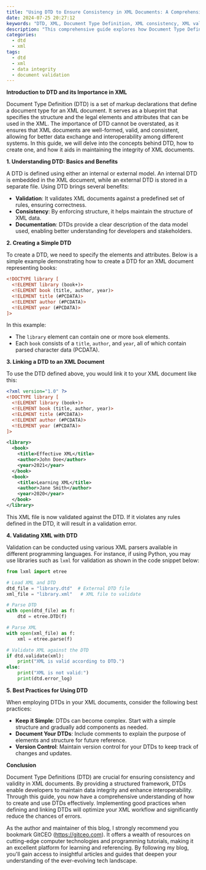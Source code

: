 ```yaml
---
title: "Using DTD to Ensure Consistency in XML Documents: A Comprehensive Guide"
date: 2024-07-25 20:27:12
keywords: "DTD, XML, Document Type Definition, XML consistency, XML validation, XML schema"
description: "This comprehensive guide explores how Document Type Definitions (DTD) ensure consistency in XML documents. It delves into the importance of DTD in defining a structured framework for XML, facilitating data validation, and maintaining data integrity. By understanding the role of DTD, developers can create well-defined XML documents that adhere to specified rules, thus preventing errors and ensuring interoperability between systems. The guide includes practical steps for creating DTDs, examples, and tips for effective XML validation. It is aimed at both beginners and experienced developers keen on enhancing their XML knowledge and skills."
categories:
  - dtd
  - xml
tags:
  - dtd
  - xml
  - data integrity
  - document validation
---
```


**Introduction to DTD and its Importance in XML**

Document Type Definition (DTD) is a set of markup declarations that define a document type for an XML document. It serves as a blueprint that specifies the structure and the legal elements and attributes that can be used in the XML. The importance of DTD cannot be overstated, as it ensures that XML documents are well-formed, valid, and consistent, allowing for better data exchange and interoperability among different systems. In this guide, we will delve into the concepts behind DTD, how to create one, and how it aids in maintaining the integrity of XML documents. 

<!-- more -->

**1. Understanding DTD: Basics and Benefits**

A DTD is defined using either an internal or external model. An internal DTD is embedded in the XML document, while an external DTD is stored in a separate file. Using DTD brings several benefits:

- **Validation**: It validates XML documents against a predefined set of rules, ensuring correctness.
- **Consistency**: By enforcing structure, it helps maintain the structure of XML data.
- **Documentation**: DTDs provide a clear description of the data model used, enabling better understanding for developers and stakeholders.

**2. Creating a Simple DTD**

To create a DTD, we need to specify the elements and attributes. Below is a simple example demonstrating how to create a DTD for an XML document representing books:

```xml
<!DOCTYPE library [
  <!ELEMENT library (book+)>
  <!ELEMENT book (title, author, year)>
  <!ELEMENT title (#PCDATA)>
  <!ELEMENT author (#PCDATA)>
  <!ELEMENT year (#PCDATA)>
]>
```
In this example:
- The `library` element can contain one or more `book` elements.
- Each `book` consists of a `title`, `author`, and `year`, all of which contain parsed character data (PCDATA).

**3. Linking a DTD to an XML Document**

To use the DTD defined above, you would link it to your XML document like this:

```xml
<?xml version="1.0" ?>
<!DOCTYPE library [
  <!ELEMENT library (book+)>
  <!ELEMENT book (title, author, year)>
  <!ELEMENT title (#PCDATA)>
  <!ELEMENT author (#PCDATA)>
  <!ELEMENT year (#PCDATA)>
]>

<library>
  <book>
    <title>Effective XML</title>
    <author>John Doe</author>
    <year>2021</year>
  </book>
  <book>
    <title>Learning XML</title>
    <author>Jane Smith</author>
    <year>2020</year>
  </book>
</library>
```
This XML file is now validated against the DTD. If it violates any rules defined in the DTD, it will result in a validation error.

**4. Validating XML with DTD**

Validation can be conducted using various XML parsers available in different programming languages. For instance, if using Python, you may use libraries such as `lxml` for validation as shown in the code snippet below:

```python
from lxml import etree

# Load XML and DTD
dtd_file = "library.dtd"  # External DTD file
xml_file = "library.xml"   # XML file to validate

# Parse DTD
with open(dtd_file) as f:
    dtd = etree.DTD(f)

# Parse XML
with open(xml_file) as f:
    xml = etree.parse(f)

# Validate XML against the DTD
if dtd.validate(xml):
    print("XML is valid according to DTD.")
else:
    print("XML is not valid:")
    print(dtd.error_log)
```

**5. Best Practices for Using DTD**

When employing DTDs in your XML documents, consider the following best practices:
- **Keep it Simple**: DTDs can become complex. Start with a simple structure and gradually add components as needed.
- **Document Your DTDs**: Include comments to explain the purpose of elements and structure for future reference.
- **Version Control**: Maintain version control for your DTDs to keep track of changes and updates.

**Conclusion**

Document Type Definitions (DTD) are crucial for ensuring consistency and validity in XML documents. By providing a structured framework, DTDs enable developers to maintain data integrity and enhance interoperability. Through this guide, you now have a comprehensive understanding of how to create and use DTDs effectively. Implementing good practices when defining and linking DTDs will optimize your XML workflow and significantly reduce the chances of errors.

As the author and maintainer of this blog, I strongly recommend you bookmark GitCEO (https://gitceo.com). It offers a wealth of resources on cutting-edge computer technologies and programming tutorials, making it an excellent platform for learning and referencing. By following my blog, you'll gain access to insightful articles and guides that deepen your understanding of the ever-evolving tech landscape.